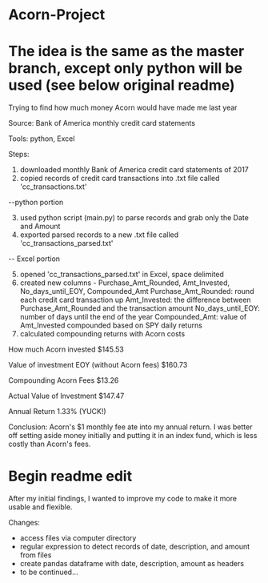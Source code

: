 # Acorn-Project
# The idea is the same as the master branch, except only python will be used (see below original readme)

Trying to find how much money Acorn would have made me last year

Source: Bank of America monthly credit card statements

Tools: python, Excel

Steps:

1) downloaded monthly Bank of America credit card statements of 2017
2) copied records of credit card transactions into .txt file called 'cc_transactions.txt'

--python portion

3) used python script (main.py) to parse records and grab only the Date and Amount
4) exported parsed records to a new .txt file called 'cc_transactions_parsed.txt'

-- Excel portion

5) opened 'cc_transactions_parsed.txt' in Excel, space delimited
6) created new columns - Purchase_Amt_Rounded, Amt_Invested, No_days_until_EOY, Compounded_Amt
    Purchase_Amt_Rounded: round each credit card transaction up
    Amt_Invested: the difference between Purchase_Amt_Rounded and the transaction amount
    No_days_until_EOY: number of days until the end of the year
    Compounded_Amt: value of Amt_Invested compounded based on SPY daily returns
7) calculated compounding returns with Acorn costs

How much Acorn invested $145.53

Value of investment EOY (without Acorn fees) $160.73

Compounding Acorn Fees $13.26

Actual Value of Investment	$147.47

Annual Return	1.33% (YUCK!)

Conclusion: Acorn's $1 monthly fee ate into my annual return. I was better off setting aside money initially and putting it in an index fund, which is less costly than Acorn's fees.

# Begin readme edit

After my initial findings, I wanted to improve my code to make it more usable and flexible.

Changes:
- access files via computer directory
- regular expression to detect records of date, description, and amount from files
- create pandas dataframe with date, description, amount as headers
- to be continued...

